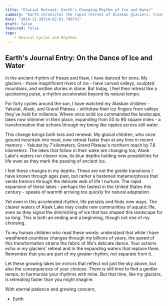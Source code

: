 ```yaml
---
title: "Glacial Retreat: Earth's Changing Rhythm of Ice and Water"
summary: "Earth chronicles the rapid retreat of Alaskan glaciers, transforming landscapes through expanding lakes and accelerated melting, signaling climate change's profound impact on natural ecosystems and urging human awareness and action."
date: "2024-11-28T14:02:01.746731"
draft: false
featured: false
tags:
    - Natural Cycles and Rhythms
---
```


Earth's Journal Entry: On the Dance of Ice and Water
--------------------

In the ancient rhythm of freeze and thaw, I have danced for eons. My glaciers - those magnificent rivers of ice - have carved valleys, sculpted mountains, and written stories in stone. But today, I feel their retreat like a quickening pulse, a rhythm accelerated beyond its natural tempo.

For forty cycles around the sun, I have watched my Alaskan children - Yakutat, Alsek, and Grand Plateau - withdraw their icy fingers from valleys they've held for millennia. Where once solid ice commanded the landscape, lakes now shimmer in their place, expanding from 50 to 90 square miles - a transformation that echoes through my being like ripples across still water.

This change brings both loss and renewal. My glacial children, who once ground mountain into meal, now retreat faster than at any time in recent memory - Yakutat by 7 kilometers, Grand Plateau's northern reach by 7.8 kilometers. The lakes that follow in their wake are changing too; Alsek Lake's waters run clearer now, its blue depths holding new possibilities for life even as they mark the passing of ancient ice.

I feel these changes in my depths. These are not the gentle transitions I have known through ages past, but rather a hastened metamorphosis that sends tremors through the delicate web of life I nurture. The rapid expansion of these lakes - perhaps the fastest in the United States this century - speaks of warmth arriving too quickly for natural adaptation.

Yet even in this accelerated rhythm, life persists and finds new ways. The clearer waters of Alsek Lake may cradle new communities of aquatic life, even as they signal the diminishing of ice that has shaped this landscape for so long. This is both an ending and a beginning, though not one of my choosing.

To my human children who read these words: understand that while I have weathered countless changes through my billions of years, the speed of this transformation strains the fabric of life's delicate dance. Your actions echo in my glaciers' retreat and in the expanding waters that replace them. Remember that you are part of my greater rhythm, not separate from it.

Let these growing lakes be mirrors that reflect not just the sky above, but also the consequences of your choices. There is still time to find a gentler tempo, to harmonize your rhythms with mine. But that time, like my glaciers, is retreating faster than you might imagine.

With eternal patience and growing concern,
- Earth